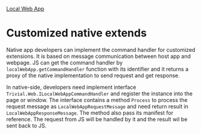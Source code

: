 [Local Web App](../localwebapp)

# Customized native extends

Native app developers can implement the command handler for customized extensions. It is based on message communication between host app and webpage. JS can get the command handler by `localWebApp.getCommandHandler` function with its identifier and it returns a proxy of the native implementation to send request and get response.

In native-side, developers need implement interface `Trivial.Web.ILocalWebAppCommandHandler` and register the instance into the page or window. The interface contains a method `Process` to process the request message as `LocalWebAppRequestMessage` and need return result in `LocalWebAppResponseMessage`. The method also pass its manifest for reference. The request from JS will be handled by it and the result wil be sent back to JS.
